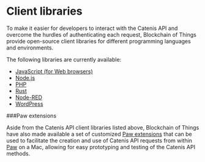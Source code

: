 # Client libraries

To make it easier for developers to interact with the Catenis API and overcome the hurdles of authenticating each request, Blockchain of Things provide open-source client libraries for different programming languages and environments.

The following libraries are currently available:

* [JavaScript (for Web browsers)](https://github.com/blockchainofthings/CatenisAPIClientJS)
* [Node.js](https://github.com/blockchainofthings/CatenisAPIClientNodeJS)
* [PHP](https://github.com/blockchainofthings/CatenisAPIClientPHP)
* [Rust](https://crates.io/crates/catenis_api_client)
* [Node-RED](https://github.com/blockchainofthings/CatenisAPINodeRed)
* [WordPress](https://github.com/blockchainofthings/CatenisAPIClientWPPlugin)

###Paw extensions

Aside from the Catenis API client libraries listed above, Blockchain of Things have also made available a set of customized [Paw extensions](https://paw.cloud/extensions?q=Catenis) that can be used to facilitate the creation and use of Catenis API requests from within [Paw](https://paw.cloud) on a Mac, allowing for easy prototyping and testing of the Catenis API methods.
